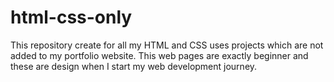 # html-css-only

This repository create for all my HTML and CSS uses projects which are not added to my portfolio website. This web pages are exactly beginner and these are design when I start my web development journey.
